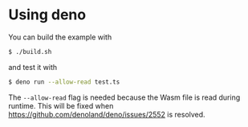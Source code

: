 # Using deno

You can build the example with

```sh
$ ./build.sh
```

and test it with

```sh
$ deno run --allow-read test.ts
```

The `--allow-read` flag is needed because the Wasm file is read during runtime.
This will be fixed when https://github.com/denoland/deno/issues/2552 is resolved.

